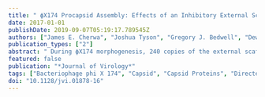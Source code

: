 ```yaml
---
title: " ϕX174 Procapsid Assembly: Effects of an Inhibitory External Scaffolding Protein and Resistant Coat Proteins In Vitro "
date: 2017-01-01
publishDate: 2019-09-07T05:19:17.789545Z
authors: ["James E. Cherwa", "Joshua Tyson", "Gregory J. Bedwell", "Dewey Brooke", "Ashton G. Edwards", "Terje Dokland", "Peter E. Prevelige", "Bentley A. Fane"]
publication_types: ["2"]
abstract: " During ϕX174 morphogenesis, 240 copies of the external scaffolding protein D organize 12 pentameric assembly intermediates into procapsids, a reaction reconstituted in vitro . In previous studies, ϕX174 strains resistant to exogenously expressed dominant lethal D genes were experimentally evolved. Resistance was achieved by the stepwise acquisition of coat protein mutations. Once resistance was established, a stimulatory D protein mutation that greatly increased strain fitness arose. In this study, in vitro biophysical and biochemical methods were utilized to elucidate the mechanistic details and evolutionary trade-offs created by the resistance mutations. The kinetics of procapsid formation was analyzed in vitro using wild-type, inhibitory, and experimentally evolved coat and scaffolding proteins. Our data suggest that viral fitness is correlated with in vitro assembly kinetics and demonstrate that in vivo experimental evolution can be analyzed within an in vitro biophysical context.  IMPORTANCE Experimental evolution is an extremely valuable tool. Comparisons between ancestral and evolved genotypes suggest hypotheses regarding adaptive mechanisms. However, it is not always possible to rigorously test these hypotheses in vivo . We applied in vitro biophysical and biochemical methods to elucidate the mechanistic details that allowed an experimentally evolved virus to become resistant to an antiviral protein and then evolve a productive use for that protein. Moreover, our results indicate that the respective roles of scaffolding and coat proteins may have been redistributed during the evolution of a two-scaffolding-protein system. In one-scaffolding-protein virus assembly systems, coat proteins promiscuously interact to form heterogeneous aberrant structures in the absence of scaffolding proteins. Thus, the scaffolding protein controls fidelity. During ϕX174 assembly, the external scaffolding protein acts like a coat protein, self-associating into large aberrant spherical structures in the absence of coat protein, whereas the coat protein appears to control fidelity. "
featured: false
publication: "*Journal of Virology*"
tags: ["Bacteriophage phi X 174", "Capsid", "Capsid Proteins", "Directed Molecular Evolution", "Gene Expression Regulation", "Viral", "Genes", "Lethal", "Genetic Fitness", "Kinetics", "Models", "Molecular", "Mutation", "Protein Domains", "Protein Multimerization", "Protein Structure", "Secondary", "Virus Assembly", "chemistry", "genetics", "metabolism"]
doi: "10.1128/jvi.01878-16"
---
```


